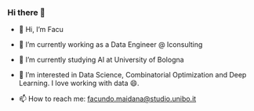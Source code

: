 ### Hi there 👋

- 👋 Hi, I’m Facu

- 🔭 I’m currently working as a Data Engineer @ Iconsulting
- 🌱 I’m currently studying AI at University of Bologna

- 👀 I’m interested in Data Science, Combinatorial Optimization and Deep Learning. I love working with data 😄. 

- 📫 How to reach me: facundo.maidana@studio.unibo.it

